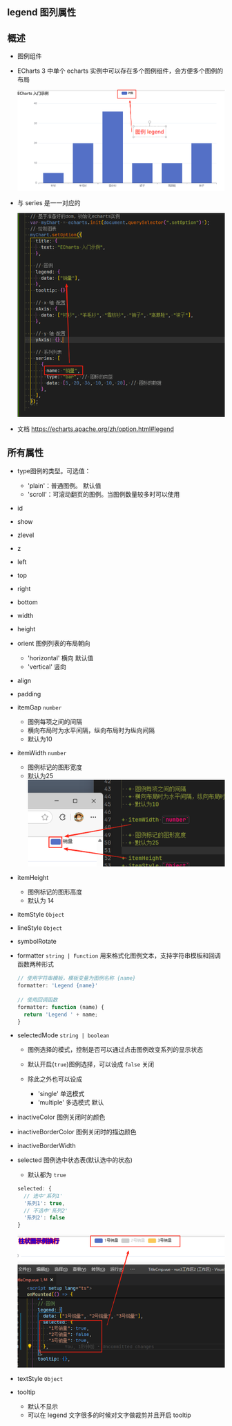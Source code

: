 ## legend 图列属性

## 概述

+ 图例组件

+ ECharts 3 中单个 echarts 实例中可以存在多个图例组件，会方便多个图例的布局

  ![alt text](images/setOption之图例.png)

+ 与 series 是一一对应的

  ![alt text](images/setOption之series与图例.png)

+ 文档 https://echarts.apache.org/zh/option.html#legend

## 所有属性

+ type图例的类型。可选值：

  + 'plain'：普通图例。 默认值
  + 'scroll'：可滚动翻页的图例。当图例数量较多时可以使用

+ id
+ show
+ zlevel
+ z
+ left
+ top
+ right
+ bottom
+ width
+ height
+ orient 图例列表的布局朝向

  + 'horizontal' 横向 默认值
  + 'vertical' 竖向

+ align
+ padding
+ itemGap `number`

  + 图例每项之间的间隔
  + 横向布局时为水平间隔，纵向布局时为纵向间隔
  + 默认为10

+ itemWidth `number`

  + 图例标记的图形宽度
  + 默认为25
    ![alt text](images/legend之itemWidth.png)

+ itemHeight

  + 图例标记的图形高度
  + 默认为 14

+ itemStyle `Object`
+ lineStyle `Object`
+ symbolRotate
+ formatter `string | Function` 用来格式化图例文本，支持字符串模板和回调函数两种形式

  ```js
  // 使用字符串模板，模板变量为图例名称 {name}
  formatter: 'Legend {name}'

  // 使用回调函数
  formatter: function (name) {
    return 'Legend ' + name;
  }
  ```

+ selectedMode `string | boolean`

  + 图例选择的模式，控制是否可以通过点击图例改变系列的显示状态
  + 默认开启(`true`)图例选择，可以设成 `false` 关闭

  + 除此之外也可以设成

    + 'single' 单选模式
    + 'multiple' 多选模式 默认

+ inactiveColor 图例关闭时的颜色
+ inactiveBorderColor 图例关闭时的描边颜色
+ inactiveBorderWidth

+ selected 图例选中状态表(默认选中的状态)

  + 默认都为 `true`

  ```js
  selected: {
    // 选中'系列1'
    '系列1': true,
    // 不选中'系列2'
    '系列2': false
  }
  ```

    ![alt text](images/legend之selected.png)

+ textStyle `Object`

+ tooltip

  + 默认不显示
  + 可以在 legend 文字很多的时候对文字做裁剪并且开启 tooltip
